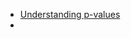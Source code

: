 - [Understanding p-values](https://hackernoon.com/explaining-p-values-with-puppies-af63d68005d0)
- 
